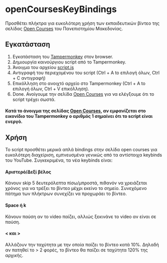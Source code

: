 # openCoursesKeyBindings
Προσθέτει πλήκτρα για ευκολότερη χρήση των εκπαιδευτικών βίντεο της σελίδας [Open Courses](http://opencourses.uom.gr) του Πανεπιστημίου Μακεδονίας.

## Εγκατάσταση

1. Εγκατάσταση του [Tampermonkey](https://www.tampermonkey.net/) στον browser.
2. Δημιουργία καινούργιου script από το Tampermonkey.
3. Άνοιγμα του αρχείου [script.js](https://github.com/Tsiou/openCoursesKeyBindings/blob/master/script.js)
4. Αντιγραφή του περιεχομένου του script (Ctrl + A to επιλογή όλων, Ctrl + C αντιγραφή)
5. Επικόλληση στο ανοιχτό αρχείο στο Tampermonkey (Ctrl + A to επιλογή όλων, Ctrl + V επικόλληση).
6. Done. Ανοίγουμε την σελίδα [Open Courses](http://opencourses.uom.gr) για να ελέγξουμε ότι το script τρέχει σωστά.

#### Κατά το άνοιγμα της σελίδας [Open Courses](http://opencourses.uom.gr), αν εμφανίζεται στο εικονίδιο του Tampermonkey ο αριθμός 1 σημαίνει ότι το script είναι ενεργό.

## Χρήση

Το script προσθέτει μερικά απλά bindings στην σελίδα open courses για ευκολότερη διαχείριση, εμπνευσμένα γενικώς από τα αντίστοιχα keybinds του YouTube.
Συγκεκριμένα, τα νέα keybinds είναι:

#### Αριστερό/Δεξί βέλος

Κάνουν skip 5 δευτερόλεπτα πίσω/μπροστά, πιθανόν να χρειάζεται χρόνος για να τρέξει το βίντεο μέχρι εκείνο το σημείο.
Συνεχόμενο πάτημα των πλήκτρων συνεχίζει να προχωράει το βίντεο.

#### Space ή k

Κάνουν παύση αν το video παίζει, αλλιώς ξεκινάνε το video αν είναι σε παύση.

#### < και >

Αλλάζουν την ταχύτητα με την οποία παίζει το βίντεο κατά 10%.
Δηλαδή αν πατηθεί το > 2 φορές, το βίντεο θα παίζει σε ταχύτητα 120% της αρχικής.
